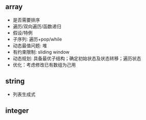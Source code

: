 ## array
- 是否需要排序
- 遍历/双向遍历/函数递归
- 假设/特例
- 子序列: 遍历+pop/while
- 动态最值问题: 堆
- 有约束限制: sliding window
- 动态规划: 具备最优子结构；确定初始状态及状态转移；遍历状态
- 优化：考虑修改已有数组为己用

## string
- 列表生成式

## integer